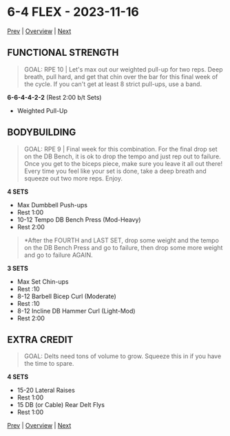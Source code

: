 # 6-4 FLEX - 2023-11-16
[Prev](6-3.md) | [Overview](0-Overview.md) | [Next](6-5.md)
## FUNCTIONAL STRENGTH
>GOAL: RPE 10 | Let's max out our weighted pull-up for two reps. Deep breath, pull hard, and get that chin over the bar for this final week of the cycle. If you can't get at least 8 strict pull-ups, use a band.

**6-6-4-4-2-2** (Rest 2:00 b/t Sets)
- Weighted Pull-Up
## BODYBUILDING
>GOAL: RPE 9 | Final week for this combination. For the final drop set on the DB Bench, it is ok to drop the tempo and just rep out to failure. Once you get to the biceps piece, make sure you leave it all out there! Every time you feel like your set is done, take a deep breath and squeeze out two more reps. Enjoy.

**4 SETS**
- Max Dumbbell Push-ups
- Rest 1:00
- 10-12 Tempo DB Bench Press (Mod-Heavy)
- Rest 2:00

>*After the FOURTH and LAST SET, drop some weight and the tempo on the DB Bench Press and go to failure, then drop some more weight and go to failure AGAIN.

**3 SETS**
- Max Set Chin-ups
- Rest :10
- 8-12 Barbell Bicep Curl (Moderate)
- Rest :10
- 8-12 Incline DB Hammer Curl (Light-Mod)
- Rest 2:00
## EXTRA CREDIT
>GOAL: Delts need tons of volume to grow. Squeeze this in if you have the time to spare.

**4 SETS**
- 15-20 Lateral Raises
- Rest 1:00
- 15 DB (or Cable) Rear Delt Flys
- Rest 1:00

[Prev](6-3.md) | [Overview](0-Overview.md) | [Next](6-5.md)